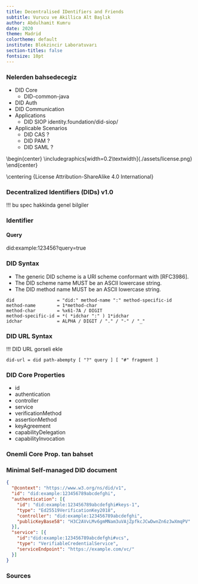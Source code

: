 ```yaml
---
title: Decentralised IDentifiers and Friends
subtitle: Vurucu ve Akillica Alt Başlık  
author: Abdulhamit Kumru
date: 2020 
theme: Madrid
colortheme: default
institute: Blokzincir Laboratuvarı
section-titles: false
fontsize: 10pt
---
```


### Nelerden bahsedecegiz

- DID Core
    - DID-common-java
- DID Auth  
- DID Communication
- Applications
    - DID SIOP identity.foundation/did-siop/
- Applicable Scenarios
    - DID CAS ?
    - DID PAM ?
    - DID SAML ?

\begin{center}
  \includegraphics[width=0.2\textwidth]{./assets/license.png}
\end{center}

\centering {License Attribution-ShareAlike 4.0 International}

### Decentralized Identifiers (DIDs) v1.0

!!! bu spec hakkinda genel bilgiler

### Identifier

#### Query
did:example:123456?query=true

### DID Syntax
- The generic DID scheme is a URI scheme conformant with [RFC3986].
- The DID scheme name MUST be an ASCII lowercase string.
- The DID method name MUST be an ASCII lowercase string.

```
did                = "did:" method-name ":" method-specific-id
method-name        = 1*method-char
method-char        = %x61-7A / DIGIT
method-specific-id = *( *idchar ":" ) 1*idchar
idchar             = ALPHA / DIGIT / "." / "-" / "_"
```

### DID URL Syntax
!!! DID URL gorseli ekle

```
did-url = did path-abempty [ "?" query ] [ "#" fragment ]
```

### DID Core Properties

- id 
- authentication
- controller
- service
- verificationMethod
- assertionMethod
- keyAgreement
- capabilityDelegation
- capabilityInvocation

### Onemli Core Prop. tan bahset

### Minimal Self-managed DID document

```json
{
  "@context": "https://www.w3.org/ns/did/v1",
  "id": "did:example:123456789abcdefghi",
  "authentication": [{
    "id": "did:example:123456789abcdefghi#keys-1",
    "type": "Ed25519VerificationKey2018",
    "controller": "did:example:123456789abcdefghi",
    "publicKeyBase58": "H3C2AVvLMv6gmMNam3uVAjZpfkcJCwDwnZn6z3wXmqPV"
  }],
  "service": [{
    "id":"did:example:123456789abcdefghi#vcs",
    "type": "VerifiableCredentialService",
    "serviceEndpoint": "https://example.com/vc/"
  }]
}
```

### Sources
